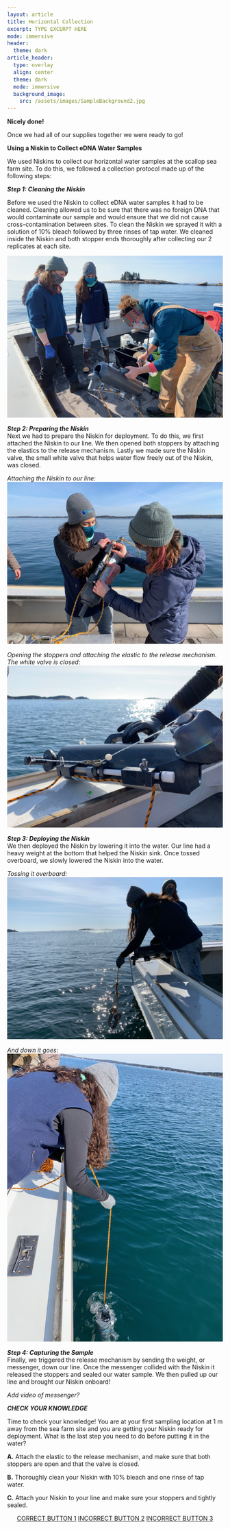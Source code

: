 ```yaml
---
layout: article
title: Horizontal Collection
excerpt: TYPE EXCERPT HERE
mode: immersive
header:
  theme: dark
article_header:
  type: overlay
  align: center
  theme: dark
  mode: immersive
  background_image:
    src: /assets/images/SampleBackground2.jpg
---
```


**Nicely done!**

Once we had all of our supplies together we were ready to go!





**Using a Niskin to Collect eDNA Water Samples**

We used Niskins to collect our horizontal water samples at the scallop sea farm site. To do this, we followed a collection protocol made up of the following steps: 

***Step 1: Cleaning the Niskin***    

Before we used the Niskin to collect eDNA water samples it had to be cleaned. Cleaning allowed us to be sure that there was no foreign DNA that would contaminate our sample and would ensure that we did not cause cross-contamination between sites. To clean the Niskin we sprayed it with a solution of 10% bleach followed by three rinses of tap water. We cleaned inside the Niskin and both stopper ends thoroughly after collecting our 2 replicates at each site.

![HI-Niskin1](/assets/images/HI/HI-NiskinCleaning2.jpeg)  



***Step 2: Preparing the Niskin***   
Next we had to prepare the Niskin for deployment. To do this, we first attached the Niskin to our line. We then opened both stoppers by attaching the elastics to the release mechanism. Lastly we made sure the Niskin valve, the small white valve that helps water flow freely out of the Niskin, was closed.

*Attaching the Niskin to our line:*    
![HI-Niskin1](/assets/images/HI/HI-NiskinPrep2.jpeg)  

*Opening the stoppers and attaching the elastic to the release mechanism. The white valve is closed:*     
![HI-NiskinsPrep4](/assets/images/HI/HI-NiskinsPrep4.jpeg)  



***Step 3: Deploying the Niskin***   
We then deployed the Niskin by lowering it into the water. Our line had a heavy weight at the bottom that helped the Niskin sink. Once tossed overboard, we slowly lowered the Niskin into the water.

*Tossing it overboard:*   
![HI-Niskin1](/assets/images/HI/HI-NiskinDeployment3.jpeg)   

*And down it goes:*    
![HI-Niskin1](/assets/images/HI/HI-NiskinDeployment2.jpeg)  


***Step 4: Capturing the Sample***    
Finally, we triggered the release mechanism by sending the weight, or messenger, down our line. Once the messenger collided with the Niskin it released the stoppers and sealed our water sample. We then pulled up our line and brought our Niskin onboard!

*Add video of messenger?*




***CHECK YOUR KNOWLEDGE***

Time to check your knowledge! You are at your first sampling location at 1 m away from the sea farm site and you are getting your Niskin ready for deployment. What is the last step you need to do before putting it in the water?

**A.** Attach the elastic to the release mechanism, and make sure that both stoppers are open and that the valve is closed.   

**B.** Thoroughly clean your Niskin with 10% bleach and one rinse of tap water.      

**C.** Attach your Niskin to your line and make sure your stoppers and tightly sealed.   




<p align="center">
<a class="button button--outline-primary button--pill" href="HorizontalStoring1">CORRECT BUTTON 1</a> <a class="button button--outline-primary button--pill" href="HorizontalStoring2">INCORRECT BUTTON 2</a> <a class="button button--outline-primary button--pill" href="HorizontalStoring2">INCORRECT BUTTON 3</a></p>